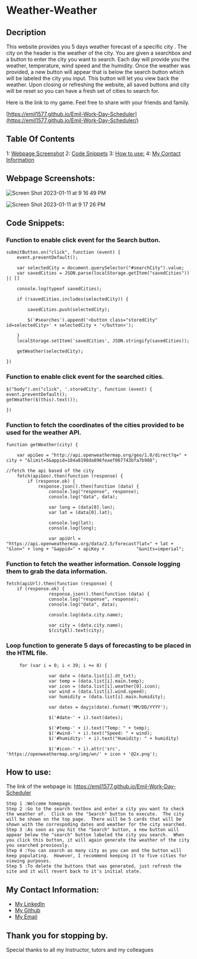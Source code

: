 # Weather-Weather

## Decription

This website provides you 5 days weather forecast of a specific city .  The city on the header is the weather of the city. You are given a searchbox and a button to enter the city you want to search.  Each day will provide you the weather, temperature, wind speed and the humidity.  Once the weather was provided, a new button will appear that is below the search button which will be labeled the city you input.  This button will let you view back the weather.  Upon closing or refreshing the website, all saved buttons and city will be reset so you can have a fresh set of cities to search for.  

Here is the link to my game.  Feel free to share with your friends and family.

[https://emil1577.github.io/Emil-Work-Day-Scheduler](https://emil1577.github.io/Emil-Work-Day-Scheduler/)


## Table Of Contents

1: [Webpage Screenshot](https://github.com/Emil1577/Emil-Weather-Weather/blob/main/README.md#webpage-screenshots)
2: [Code Snippets](https://github.com/Emil1577/Emil-Weather-Weather/blob/main/README.md#code-snippets)
3: [How to use:](https://github.com/Emil1577/Emil-Weather-Weather/blob/main/README.md#how-to-use)
4: [My Contact Information](https://github.com/Emil1577/Emil-Weather-Weather/blob/main/README.md#my-contact-information)

## Webpage Screenshots:

![Screen Shot 2023-01-11 at 9 16 49 PM](https://user-images.githubusercontent.com/119825000/211983498-2f075dd7-9991-4c3f-9938-73c043913457.png)

![Screen Shot 2023-01-11 at 9 17 26 PM](https://user-images.githubusercontent.com/119825000/211983532-7895118b-aede-4fd9-bb89-d0ccd66c34f7.png)

## Code Snippets: 

### Function to enable click event for the Search button.

    submitButton.on("click", function (event) {
        event.preventDefault();

        var selectedCity = document.querySelector("#searchCity").value;
        var savedCities = JSON.parse(localStorage.getItem("savedCities")) || []

        console.log(typeof savedCities);

        if (!savedCities.includes(selectedCity)) {

            savedCities.push(selectedCity);

            $('#searches').append('<button class="storedCity" id=selectedCity>' + selectedCity + '</button>');

        }
        localStorage.setItem('savedCities', JSON.stringify(savedCities));

        getWeather(selectedCity);

    })

### Function to enable click event for the searched cities.

    $("body").on("click", '.storedCity', function (event) {
	event.preventDefault();
	getWeather($(this).text());

    })
    
### Function to fetch the coordinates of the cities provided to be used for the weather API.

    function getWeather(city) {

        var apiGeo = "http://api.openweathermap.org/geo/1.0/direct?q=" + city + "&limit=5&appid=184a8198da896feaef067743bfa7b988";

    //fetch the api based of the city
        fetch(apiGeo).then(function (response) {
            if (response.ok) {
                response.json().then(function (data) {
                    console.log("response", response);
                    console.log("data", data);

                    var long = (data[0].lon);
                    var lat = (data[0].lat);

                    console.log(lat);
                    console.log(long);

                    var apiUrl = "https://api.openweathermap.org/data/2.5/forecast?lat=" + lat + "&lon=" + long + "&appid=" + apiKey +            "&units=imperial";

### Function to fetch the weather information.  Console logging them to grab the data information.

    fetch(apiUrl).then(function (response) {
		if (response.ok) {
			        response.json().then(function (data) {
					console.log("response", response);
					console.log("data", data);

					console.log(data.city.name);

					var city = (data.city.name);
					$(cityEl).text(city);



### Loop function to generate 5 days of forecasting to be placed in the HTML file.

		 for (var i = 0; i < 39; i += 8) {

					var date = (data.list[i].dt_txt);
					var temp = (data.list[i].main.temp);
					var icon = (data.list[i].weather[0].icon);
					var wind = (data.list[i].wind.speed);
					var humidity = (data.list[i].main.humidity);

					var dates = dayjs(date).format('MM/DD/YYYY');

					$('#date-' + i).text(dates);

					$('#temp-' + i).text("Temp: " + temp);
					$('#wind-' + i).text("Speed: " + wind);
					$('#humidity-' + i).text("Humidity: " + humidity)

					$('#icon-' + i).attr('src', 'https://openweathermap.org/img/wn/' + icon + '@2x.png');


## How to use:

The link of the webpage is: https://emil1577.github.io/Emil-Work-Day-Scheduler

    Step 1 :Welcome homepage.
    Step 2 :Go to the search textbox and enter a city you want to check the weather of.  Click on the "Search" button to execute.  The city will be shown on the top page.  There will be 5 cards that will be shown with the correspoding dates and weather for the city searched.
    Step 3 :As soon as you hit the "Search" button, a new button will appear below the "search" button labeled the city you search.  When you click this button, it will again generate the weather of the city you searched previously.
    Step 4 :You can search as many city as you can and the button will keep populating.  However, I recommend keeping it to five cities for viewing purposes.
    Step 5 :To delete the buttons that was generated, just refresh the site and it will revert back to it's initial state.

## My Contact Information:

* [My LinkedIn](https://www.linkedin.com/in/emil-ronquillo-76832a32/)
* [My Github](https://github.com/Emil1577)
* [My Email](mailto:emilronquillo@gmail.com)

## Thank you for stopping by. 

Special thanks to all my Instructor, tutors and my colleagues
